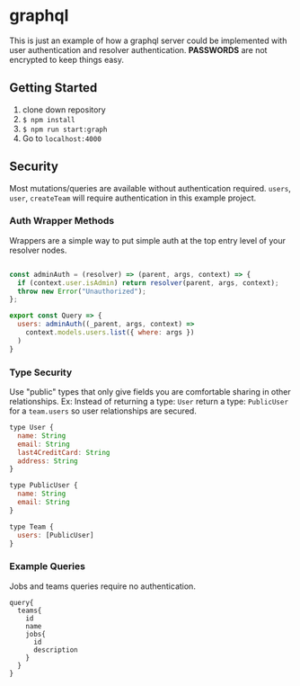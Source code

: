 # graphql
This is just an example of how a graphql server could be implemented with user authentication and resolver authentication. **PASSWORDS** are not encrypted to keep things easy. 

## Getting Started
1. clone down repository
2. ```$ npm install```
3. ```$ npm run start:graph```
4. Go to `localhost:4000`

## Security
Most mutations/queries are available without authentication required. `users`, `user`, `createTeam` will require authentication in this example project.

### Auth Wrapper Methods
Wrappers are a simple way to put simple auth at the top entry level of your resolver nodes.
```javascript

const adminAuth = (resolver) => (parent, args, context) => {
  if (context.user.isAdmin) return resolver(parent, args, context);
  throw new Error("Unauthorized");
}; 

export const Query => {
  users: adminAuth((_parent, args, context) =>
    context.models.users.list({ where: args })
  )
}
```

### Type Security
Use "public" types that only give fields you are comfortable sharing in other relationships. Ex: Instead of returning a type: `User` return a type: `PublicUser` for a `team.users` so user relationships are secured.

```javascript
type User {
  name: String
  email: String
  last4CreditCard: String
  address: String
}

type PublicUser {
  name: String
  email: String
}

type Team {
  users: [PublicUser]
}

```

### Example Queries
Jobs and teams queries require no authentication.
```
query{
  teams{
    id
    name
    jobs{
      id
      description
    }
  }
}
```
